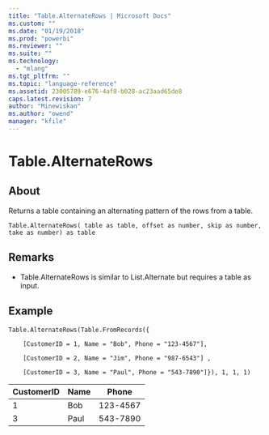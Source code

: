 ```yaml
---
title: "Table.AlternateRows | Microsoft Docs"
ms.custom: ""
ms.date: "01/19/2018"
ms.prod: "powerbi"
ms.reviewer: ""
ms.suite: ""
ms.technology: 
  - "mlang"
ms.tgt_pltfrm: ""
ms.topic: "language-reference"
ms.assetid: 23005789-e676-4af8-b028-ac23aad65de8
caps.latest.revision: 7
author: "Minewiskan"
ms.author: "owend"
manager: "kfile"
---
```

# Table.AlternateRows

  
## About  
Returns a table containing an alternating pattern of the rows from a table.  
  
```  
Table.AlternateRows( table as table, offset as number, skip as number, take as number) as table  
```  
  
## <a name="__toc360789469"></a>Remarks  
  
-   Table.AlternateRows is similar to List.Alternate but requires a table as input.  
  
## Example  
  
```  
Table.AlternateRows(Table.FromRecords({  
  
    [CustomerID = 1, Name = "Bob", Phone = "123-4567"],  
  
    [CustomerID = 2, Name = "Jim", Phone = "987-6543"] ,  
  
    [CustomerID = 3, Name = "Paul", Phone = "543-7890"]}), 1, 1, 1)  
```  
  
|CustomerID|Name|Phone|  
|--------------|--------|---------|  
|1|Bob|123-4567|  
|3|Paul|543-7890|  
  
